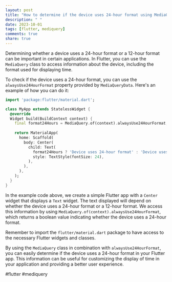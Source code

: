 ```yaml
---
layout: post
title: "How to determine if the device uses 24-hour format using MediaQuery in Flutter?"
description: " "
date: 2023-10-01
tags: [flutter, mediquery]
comments: true
share: true
---
```


Determining whether a device uses a 24-hour format or a 12-hour format can be important in certain applications. In Flutter, you can use the `MediaQuery` class to access information about the device, including the format used for displaying time.

To check if the device uses a 24-hour format, you can use the `alwaysUse24HourFormat` property provided by `MediaQueryData`. Here's an example of how you can do it:

```dart
import 'package:flutter/material.dart';

class MyApp extends StatelessWidget {
  @override
  Widget build(BuildContext context) {
    final format24Hours = MediaQuery.of(context).alwaysUse24HourFormat;
  
    return MaterialApp(
      home: Scaffold(
        body: Center(
          child: Text(
            format24Hours ? 'Device uses 24-hour format' : 'Device uses 12-hour format',
            style: TextStyle(fontSize: 24),
          ),
        ),
      ),
    );
  }
}
```

In the example code above, we create a simple Flutter app with a `Center` widget that displays a `Text` widget. The text displayed will depend on whether the device uses a 24-hour format or a 12-hour format. We access this information by using `MediaQuery.of(context).alwaysUse24HourFormat`, which returns a boolean value indicating whether the device uses a 24-hour format.

Remember to import the `flutter/material.dart` package to have access to the necessary Flutter widgets and classes.

By using the `MediaQuery` class in combination with `alwaysUse24HourFormat`, you can easily determine if the device uses a 24-hour format in your Flutter app. This information can be useful for customizing the display of time in your application and providing a better user experience.

#flutter #mediquery